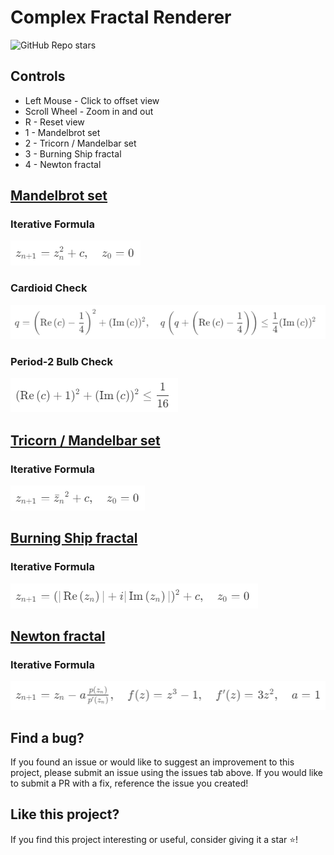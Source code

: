 # Complex Fractal Renderer

![GitHub Repo stars](https://img.shields.io/github/stars/Brooklyn-Dev/Complex-Fractal-Renderer)

## Controls

-   Left Mouse - Click to offset view
-   Scroll Wheel - Zoom in and out
-   R - Reset view
-   1 - Mandelbrot set
-   2 - Tricorn / Mandelbar set
-   3 - Burning Ship fractal
-   4 - Newton fractal

## [Mandelbrot set](https://en.wikipedia.org/wiki/Mandelbrot_set)

### Iterative Formula

![Mandelbrot set formula](img/mandelbrot-set-formula.png)

### Cardioid Check

![Mandelbrot cardioid check formula](img/mandelbrot-cardioid-check-formula.png)

### Period-2 Bulb Check

![Mandelbrot bulb check formula](img/mandelbrot-bulb-check-formula.png)

## [Tricorn / Mandelbar set](<https://en.wikipedia.org/wiki/Tricorn_(mathematics)>)

### Iterative Formula

![Tricorn formula](img/tricorn-formula.png)

## [Burning Ship fractal](https://en.wikipedia.org/wiki/Burning_Ship_fractal)

### Iterative Formula

![Burning Ship fractal formula](img/burning-ship-fractal-formula.png)

## [Newton fractal](https://en.wikipedia.org/wiki/Newton_fractal)

### Iterative Formula

![Netwon fractal formula](img/newton-fractal-formula.png)

## Find a bug?

If you found an issue or would like to suggest an improvement to this project, please submit an issue using the issues tab above. If you would like to submit a PR with a fix, reference the issue you created!

## Like this project?

If you find this project interesting or useful, consider giving it a star ⭐️!
